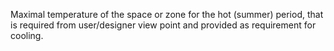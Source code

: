 Maximal temperature of the space or zone for the hot (summer) period, that is required from user/designer view point and provided as requirement for cooling.